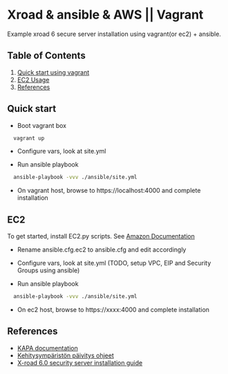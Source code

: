 # Xroad & ansible & AWS || Vagrant 

Example xroad 6 secure server installation using vagrant(or ec2) + ansible.

## Table of Contents
1. [Quick start using vagrant](#quick-start)
2. [EC2 Usage](#ec2)
3. [References](#references)

## Quick start
- Boot vagrant box
``` Bash
  vagrant up
```

- Configure vars, look at site.yml

- Run ansible playbook
``` Bash
  ansible-playbook -vvv ./ansible/site.yml
```

- On vagrant host, browse to https://localhost:4000 and complete installation

## EC2
To get started, install EC2.py scripts. See [Amazon Documentation](https://aws.amazon.com/blogs/apn/getting-started-with-ansible-and-dynamic-amazon-ec2-inventory-management/)

- Rename ansible.cfg.ec2 to ansible.cfg and edit accordingly

- Configure vars, look at site.yml (TODO, setup VPC, EIP and Security Groups using ansible)

- Run ansible playbook
``` Bash
  ansible-playbook -vvv ./ansible/site.yml
```

- On ec2 host, browse to https://xxxx:4000 and complete installation


## References
- [KAPA documentation](https://confluence.csc.fi/download/attachments/50177427/Liitynt%C3%A4palvelimen%20asennus%202015_03_23.pdf?version=1&modificationDate=1427125267011&api=v2)
- [Kehitysympäristön päivitys ohjeet](https://confluence.csc.fi/pages/viewpage.action?pageId=51891551)
- [X-road 6.0 security server installation guide](http://x-road.eu/docs/x-road_v6_security_server_installation_guide_1.4.pdf) 
